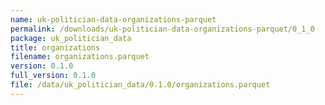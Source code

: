 ```yaml
---
name: uk-politician-data-organizations-parquet
permalink: /downloads/uk-politician-data-organizations-parquet/0_1_0
package: uk_politician_data
title: organizations
filename: organizations.parquet
version: 0.1.0
full_version: 0.1.0
file: /data/uk_politician_data/0.1.0/organizations.parquet
---
```

